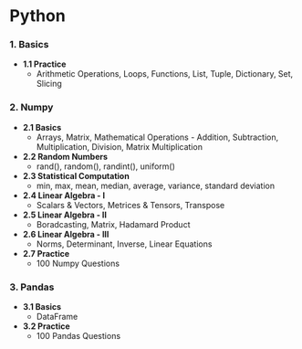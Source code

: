 # Python
### 1. Basics
- **1.1 Practice**
  - Arithmetic Operations, Loops, Functions, List, Tuple, Dictionary, Set, Slicing
### 2. Numpy
- **2.1 Basics**
  - Arrays, Matrix, Mathematical Operations - Addition, Subtraction, Multiplication, Division, Matrix Multiplication
- **2.2 Random Numbers**
  - rand(), random(), randint(), uniform()
- **2.3 Statistical Computation**
  - min, max, mean, median, average, variance, standard deviation
- **2.4 Linear Algebra - I**
  - Scalars & Vectors, Metrices & Tensors, Transpose
- **2.5 Linear Algebra - II**
  - Boradcasting, Matrix, Hadamard Product
- **2.6 Linear Algebra - III**
  - Norms, Determinant, Inverse, Linear Equations
- **2.7 Practice**
  - 100 Numpy Questions
### 3. Pandas
- **3.1 Basics**
  - DataFrame
- **3.2 Practice**
  - 100 Pandas Questions
